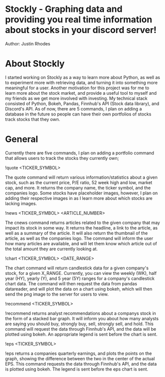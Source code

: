 # Stockly - Graphing data and providing you real time information about stocks in your discord server!

Author: Justin Rhodes

# About Stockly

I started working on Stockly as a way to learn more about Python, as well as to experiment more with retrieving data, and turning it into something more meaningful for a user. Another motivation for this project was for me to learn more about the stock market, and provide a useful tool to myself and my friends as we get more involved with investing. My technical stack consisted of Python, Bokeh, Pandas, Finnhub's API (Stock data library), and Discord's API. As of now, there are 5 commands, I plan on adding a database in the future so people can have their own portfolios of stocks track stocks that they own.

# General
Currently there are five commands, I plan on adding a portfolio command that allows users to track the stocks they currently own;

!quote <TICKER_SYMBOL>

The quote command will return various information/statistics about a given stock, such as the current price, P/E ratio, 52 week high and low, market cap, and more. It returns the company name, the ticker symbol, and the companies logo. Some stocks have placeholder images, however, I plan on adding their respective images in as I learn more about which stocks are lacking images.

!news <TICKER_SYMBOL> <ARTICLE_NUMBER>

The cnews command returns articles related to the given company that may impact its stock in some way. It returns the headline, a link to the article, as well as a summary of the article. It will also return the thumbnail of the article, as well as the companies logo. The command will inform the user how many articles are available, and will let them know which article out of the total amount they are currently looking at.

!chart <TICKER_SYMBOL> <DATE_RANGE>

The chart command will return candlestick data for a given company's stock, for a given X_RANGE. Currently, you can view the weekly (WK), half year (HY), yearly (Y), and 5 year (5Y) ranges for a company's candlestick chart data. The command will then request the data from pandas datareader, and will plot the data on a chart using bokeh, which will then send the png image to the server for users to view.

!recommend <TICKER_SYMBOL>

!recommend returns analyst recommendations about a companys stock in the form of a stacked bar graph. It will inform you about how many analysts are saying you should buy, strongly buy, sell, strongly sell, and hold. This command will request the data through Finnhub's API, and the data will be plotted using bokeh. An appropriate legend is sent before the chart is sent.

!eps <TICKER_SYMBOL>

!eps returns a companies quarterly earnings, and plots the points on the graph, showing the difference between the two in the center of the actual EPS. This command requests the data through Finnhub's API, and the data is plotted using bokeh. The legend is sent before the eps chart is sent.
